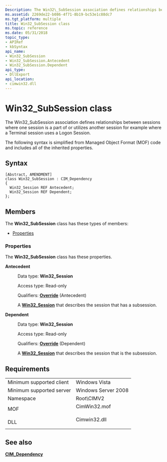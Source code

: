 ```yaml
---
Description: The Win32\_SubSession association defines relationships between sessions where one session is a part of or utilizes another session for example where a Terminal session uses a Logon Session.
ms.assetid: 2269de22-b086-4f71-8b19-bc53e1c88dc7
ms.tgt_platform: multiple
title: Win32_SubSession class
ms.topic: reference
ms.date: 05/31/2018
topic_type: 
- APIRef
- kbSyntax
api_name: 
- Win32_SubSession
- Win32_SubSession.Antecedent
- Win32_SubSession.Dependent
api_type: 
- DllExport
api_location: 
- cimwin32.dll
---
```


# Win32\_SubSession class

The Win32\_SubSession association defines relationships between sessions where one session is a part of or utilizes another session for example where a Terminal session uses a Logon Session.

The following syntax is simplified from Managed Object Format (MOF) code and includes all of the inherited properties.

## Syntax

``` syntax
[Abstract, AMENDMENT]
class Win32_SubSession : CIM_Dependency
{
  Win32_Session REF Antecedent;
  Win32_Session REF Dependent;
};
```

## Members

The **Win32\_SubSession** class has these types of members:

-   [Properties](#properties)

### Properties

The **Win32\_SubSession** class has these properties.

<dl> <dt>

**Antecedent**
</dt> <dd> <dl> <dt>

Data type: **Win32\_Session**
</dt> <dt>

Access type: Read-only
</dt> <dt>

Qualifiers: [**Override**](../wmisdk/standard-qualifiers.md) (Antecedent)
</dt> </dl>

A [**Win32\_Session**](win32-session.md) that describes the session that has a subsession.

</dd> <dt>

**Dependent**
</dt> <dd> <dl> <dt>

Data type: **Win32\_Session**
</dt> <dt>

Access type: Read-only
</dt> <dt>

Qualifiers: [**Override**](../wmisdk/standard-qualifiers.md) (Dependent)
</dt> </dl>

A [**Win32\_Session**](win32-session.md) that describes the session that is the subsession.

</dd> </dl>

## Requirements



|                                     |                                                                                         |
|-------------------------------------|-----------------------------------------------------------------------------------------|
| Minimum supported client<br/> | Windows Vista<br/>                                                                |
| Minimum supported server<br/> | Windows Server 2008<br/>                                                          |
| Namespace<br/>                | Root\\CIMV2<br/>                                                                  |
| MOF<br/>                      | <dl> <dt>CimWin32.mof</dt> </dl> |
| DLL<br/>                      | <dl> <dt>Cimwin32.dll</dt> </dl> |



## See also

<dl> <dt>

[**CIM\_Dependency**](cim-dependency.md)
</dt> </dl>

 

 